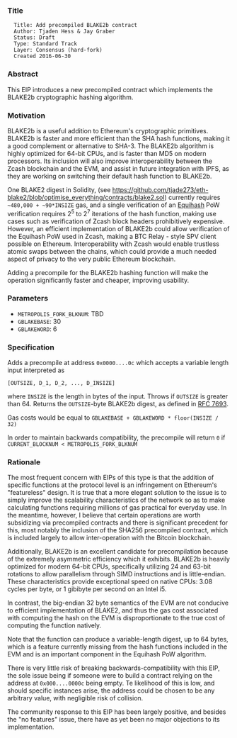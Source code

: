 ### Title

      Title: Add precompiled BLAKE2b contract
      Author: Tjaden Hess & Jay Graber
      Status: Draft
      Type: Standard Track
      Layer: Consensus (hard-fork)
      Created 2016-06-30

### Abstract

This EIP introduces a new precompiled contract which implements the BLAKE2b cryptographic hashing algorithm.

### Motivation
BLAKE2b is a useful addition to Ethereum's cryptographic primitives. BLAKE2b is faster and more efficient than the SHA hash functions, making it a good complement or alternative to SHA-3. The BLAKE2b algorithm is highly optimized for 64-bit CPUs, and is faster than MD5 on modern processors. Its inclusion will also improve interoperability between the Zcash blockchain and the EVM, and assist in future integration with IPFS, as they are working on switching their default hash function to BLAKE2b.

One BLAKE2 digest in Solidity, (see https://github.com/tjade273/eth-blake2/blob/optimise_everything/contracts/blake2.sol) currently requires `~480,000 + ~90*INSIZE` gas, and a single verification of an [Equihash](https://www.internetsociety.org/sites/default/files/blogs-media/equihash-asymmetric-proof-of-work-based-generalized-birthday-problem.pdf) PoW verification requires 2<sup>5</sup> to 2<sup>7</sup> iterations of the hash function, making use cases such as verification of Zcash block headers prohibitively expensive. However, an efficient implementation of BLAKE2b could allow verification of the Equihash PoW used in Zcash, making a BTC Relay - style SPV client possible on Ethereum. Interoperability with Zcash would enable trustless atomic swaps between the chains, which could provide a much needed aspect of privacy to the very public Ethereum blockchain.

Adding a precompile for the BLAKE2b hashing function will make the operation significantly faster and cheaper, improving usability.

### Parameters

* `METROPOLIS_FORK_BLKNUM`: TBD
* `GBLAKEBASE`: 30
* `GBLAKEWORD`: 6

### Specification

Adds a precompile at address `0x0000....0c` which accepts a variable length input interpreted as

    [OUTSIZE, D_1, D_2, ..., D_INSIZE]


 where `INSIZE` is the length in bytes of the input. Throws if `OUTSIZE` is greater than 64. Returns the `OUTSIZE`-byte BLAKE2b digest, as defined in [RFC 7693](https://tools.ietf.org/html/rfc7693).

Gas costs would be equal to `GBLAKEBASE + GBLAKEWORD * floor(INSIZE / 32)`

In order to maintain backwards compatibility, the precompile will return `0` if `CURRENT_BLOCKNUM < METROPOLIS_FORK_BLKNUM`


### Rationale

The most frequent concern with EIPs of this type is that the addition of specific functions at the protocol level is an infringement on Ethereum's "featureless" design. It is true that a more elegant solution to the issue is to simply improve the scalability characteristics of the network so as to make calculating functions requiring millions of gas practical for everyday use. In the meantime, however, I believe that certain operations are worth subsidizing via precompiled contracts and there is significant precedent for this, most notably the inclusion of the SHA256 precompiled contract, which is included largely to allow inter-operation with the Bitcoin blockchain.

Additionally, BLAKE2b is an excellent candidate for precompilation because of the extremely asymmetric efficiency which it exhibits. BLAKE2b is heavily optimized for modern 64-bit CPUs, specifically utilizing 24 and 63-bit rotations to allow parallelism through SIMD instructions and is little-endian. These characteristics provide exceptional speed on native CPUs: 3.08 cycles per byte, or 1 gibibyte per second on an Intel i5.

In contrast, the big-endian 32 byte semantics of the EVM are not conducive to efficient implementation of BLAKE2, and thus the gas cost associated with computing the hash on the EVM is disproportionate to the true cost of computing the function natively.

Note that the function can produce a variable-length digest, up to 64 bytes, which is a feature currently missing from the hash functions included in the EVM and is an important component in the Equihash PoW algorithm.  

There is very little risk of breaking backwards-compatibility with this EIP, the sole issue being if someone were to build a contract relying on the address at `0x000....0000c` being empty. Te likelihood of this is low, and should specific instances arise, the address could be chosen to be any arbitrary value, with negligible risk of collision.

The community response to this EIP has been largely positive, and besides the "no features" issue, there have as yet been no major objections to its implementation.

